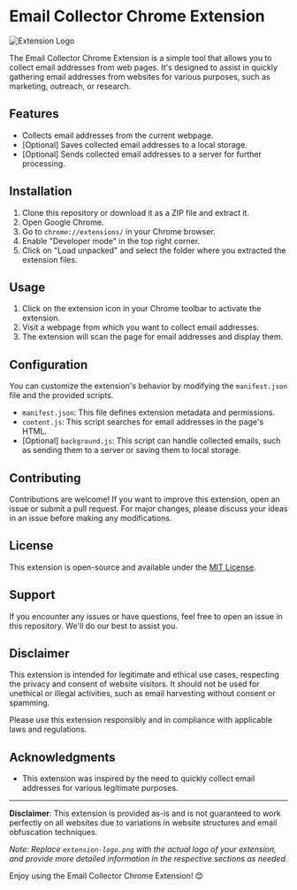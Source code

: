# Email Collector Chrome Extension

![Extension Logo](extension-logo.png)

The Email Collector Chrome Extension is a simple tool that allows you to collect email addresses from web pages. It's designed to assist in quickly gathering email addresses from websites for various purposes, such as marketing, outreach, or research.

## Features

- Collects email addresses from the current webpage.
- [Optional] Saves collected email addresses to a local storage.
- [Optional] Sends collected email addresses to a server for further processing.

## Installation

1. Clone this repository or download it as a ZIP file and extract it.
2. Open Google Chrome.
3. Go to `chrome://extensions/` in your Chrome browser.
4. Enable "Developer mode" in the top right corner.
5. Click on "Load unpacked" and select the folder where you extracted the extension files.

## Usage

1. Click on the extension icon in your Chrome toolbar to activate the extension.
2. Visit a webpage from which you want to collect email addresses.
3. The extension will scan the page for email addresses and display them.

## Configuration

You can customize the extension's behavior by modifying the `manifest.json` file and the provided scripts.

- `manifest.json`: This file defines extension metadata and permissions.
- `content.js`: This script searches for email addresses in the page's HTML.
- [Optional] `background.js`: This script can handle collected emails, such as sending them to a server or saving them to local storage.

## Contributing

Contributions are welcome! If you want to improve this extension, open an issue or submit a pull request. For major changes, please discuss your ideas in an issue before making any modifications.

## License

This extension is open-source and available under the [MIT License](LICENSE).

## Support

If you encounter any issues or have questions, feel free to open an issue in this repository. We'll do our best to assist you.

## Disclaimer

This extension is intended for legitimate and ethical use cases, respecting the privacy and consent of website visitors. It should not be used for unethical or illegal activities, such as email harvesting without consent or spamming.

Please use this extension responsibly and in compliance with applicable laws and regulations.

## Acknowledgments

- This extension was inspired by the need to quickly collect email addresses for various legitimate purposes.

---

**Disclaimer**: This extension is provided as-is and is not guaranteed to work perfectly on all websites due to variations in website structures and email obfuscation techniques.

*Note: Replace `extension-logo.png` with the actual logo of your extension, and provide more detailed information in the respective sections as needed.*

Enjoy using the Email Collector Chrome Extension! 😊
